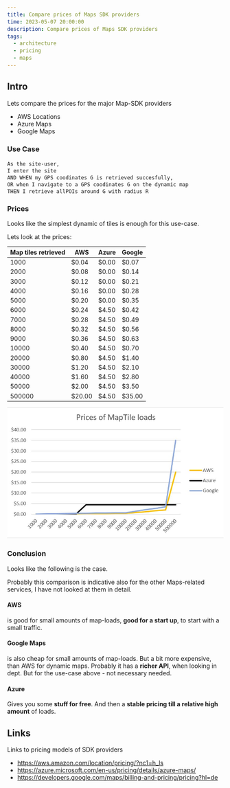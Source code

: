 ```yaml
---
title: Compare prices of Maps SDK providers
time: 2023-05-07 20:00:00
description: Compare prices of Maps SDK providers
tags:
  - architecture
  - pricing
  - maps
---
```



## Intro

Lets compare the prices for the major Map-SDK providers

- AWS Locations
- Azure Maps
- Google Maps

### Use Case

``` shell
As the site-user,
I enter the site
AND WHEN my GPS coodinates G is retrieved succesfully,
OR when I navigate to a GPS coodinates G on the dynamic map
THEN I retrieve allPOIs around G with radius R
```

### Prices

Looks like the simplest dynamic of tiles is enough for this use-case.

Lets look at the prices:

| Map tiles retrieved | AWS    |  Azure |  Google |
| ------------------- | ------ |  ----- |  ------ |
| 1000                | $0.04  |  $0.00 |  $0.07  |
| 2000                | $0.08  |  $0.00 |  $0.14  |
| 3000                | $0.12  |  $0.00 |  $0.21  |
| 4000                | $0.16  |  $0.00 |  $0.28  |
| 5000                | $0.20  |  $0.00 |  $0.35  |
| 6000                | $0.24  |  $4.50 |  $0.42  |
| 7000                | $0.28  |  $4.50 |  $0.49  |
| 8000                | $0.32  |  $4.50 |  $0.56  |
| 9000                | $0.36  |  $4.50 |  $0.63  |
| 10000               | $0.40  |  $4.50 |  $0.70  |
| 20000               | $0.80  |  $4.50 |  $1.40  |
| 30000               | $1.20  |  $4.50 |  $2.10  |
| 40000               | $1.60  |  $4.50 |  $2.80  |
| 50000               | $2.00  |  $4.50 |  $3.50  |
| 500000              | $20.00 |  $4.50 |  $35.00 |

![Vision](article0003/../article00004/diagram.jpg)

### Conclusion

Looks like the following is the case.

Probably this comparison is indicative also for the other Maps-related services, I have not looked at them in detail.

#### AWS

is good for small amounts of map-loads,
**good for a start up**, to start with a small traffic.

#### Google Maps

is also cheap for small amounts of map-loads.
But a bit more expensive, than AWS for dynamic maps.
Probably it has a **richer API**, when looking in dept.
But for the use-case above - not necessary needed.

#### Azure

Gives you some **stuff for free**.
And then a **stable pricing till a relative high amount** of loads.

## Links

Links to pricing models of SDK providers

- <https://aws.amazon.com/location/pricing/?nc1=h_ls>
- <https://azure.microsoft.com/en-us/pricing/details/azure-maps/>
- <https://developers.google.com/maps/billing-and-pricing/pricing?hl=de>
